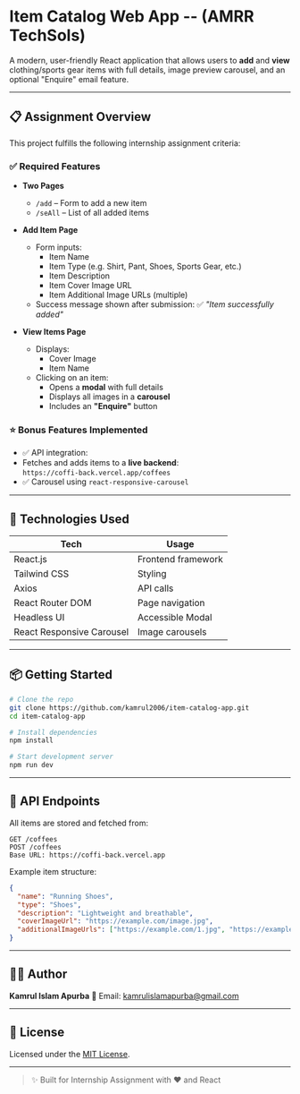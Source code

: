 # Item Catalog Web App -- (AMRR TechSols)

A modern, user-friendly React application that allows users to **add** and **view** clothing/sports gear items with full details, image preview carousel, and an optional "Enquire" email feature.

---

## 📋 Assignment Overview

This project fulfills the following internship assignment criteria:

### ✅ Required Features

- **Two Pages**
  - `/add` – Form to add a new item
  - `/seAll` – List of all added items

- **Add Item Page**
  - Form inputs:
    - Item Name
    - Item Type (e.g. Shirt, Pant, Shoes, Sports Gear, etc.)
    - Item Description
    - Item Cover Image URL
    - Item Additional Image URLs (multiple)
  - Success message shown after submission: ✅ *"Item successfully added"*

- **View Items Page**
  - Displays:
    - Cover Image
    - Item Name
  - Clicking on an item:
    - Opens a **modal** with full details
    - Displays all images in a **carousel**
    - Includes an **"Enquire"** button

### ⭐ Bonus Features Implemented

- ✅ API integration:
- Fetches and adds items to a **live backend**:  
    `https://coffi-back.vercel.app/coffees`
- ✅ Carousel using `react-responsive-carousel`

---

## 🚀 Technologies Used

| Tech                 | Usage                         |
|----------------------|-------------------------------|
| React.js             | Frontend framework            |
| Tailwind CSS         | Styling                       |
| Axios                | API calls                     |
| React Router DOM     | Page navigation               |
| Headless UI          | Accessible Modal              |
| React Responsive Carousel | Image carousels         |

---

## 📦 Getting Started

```bash
# Clone the repo
git clone https://github.com/kamrul2006/item-catalog-app.git
cd item-catalog-app

# Install dependencies
npm install

# Start development server
npm run dev
````

---

## 🧪 API Endpoints

All items are stored and fetched from:

```
GET /coffees
POST /coffees
Base URL: https://coffi-back.vercel.app
```

Example item structure:

```json
{
  "name": "Running Shoes",
  "type": "Shoes",
  "description": "Lightweight and breathable",
  "coverImageUrl": "https://example.com/image.jpg",
  "additionalImageUrls": ["https://example.com/1.jpg", "https://example.com/2.jpg"]
}
```

---


## 👨‍💻 Author

**Kamrul Islam Apurba**
📧 Email: [kamrulislamapurba@gmail.com](mailto:kamrulislamapurba@gmail.com)

---

## 📄 License

Licensed under the [MIT License](LICENSE).

---

> ✨ Built for Internship Assignment with ❤️ and React


